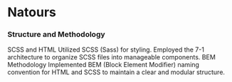 <h1>Natours</h1>

<h3>Structure and Methodology</h3>
SCSS and HTML
Utilized SCSS (Sass) for styling.
Employed the 7-1 architecture to organize SCSS files into manageable components.
BEM Methodology
Implemented BEM (Block Element Modifier) naming convention for HTML and SCSS to maintain a clear and modular structure.


